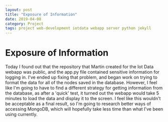 ```yaml
---
layout: post
title: "Exposure of Information"
date: 2019-04-08
category: Project
tags: project web-development iotdata webapp server python jekyll
---
```


# Exposure of Information

Today I found out that the repository that Martin created for the Iot Data webapp was public, and the app.py file contained sensitive information for logging in.
I've ended up fixing that problem, and began work on trying to format the data for all of the nodes saved in the database. However, I feel like I'm going to have
to find a different strategy for getting information from the database, as after a 'quick' test, it turned out the webapp would take 5 minutes to load the data and
display it to the screen. I feel like this wouldn't be acceptable as a final result, so I'm going to research better ways of accessing MongoDB, which will hopefully
take less time than what I've been using currently.
